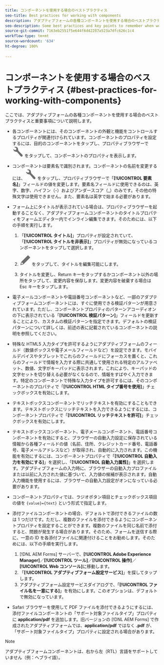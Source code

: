 ```yaml
---
title: コンポーネントを使用する場合のベストプラクティス
seo-title: Best practices for working with components
description: アダプティブフォームの各種コンポーネントを使用する場合のベストプラクティスと重要事項
seo-description: Some best practices and key points to remember when working with Adaptive Form components
source-git-commit: 7163eb2551f5e644f6d42287a523a7dfc626c1c4
workflow-type: tm+mt
source-wordcount: '634'
ht-degree: 100%

---
```



# コンポーネントを使用する場合のベストプラクティス {#best-practices-for-working-with-components}

ここでは、アダプティブフォームの各種コンポーネントを使用する場合のベストプラクティスと重要事項について説明します。

* 各コンポーネントには、そのコンポーネントの外観と機能をコントロールするプロパティが関連付けられています。コンポーネントのプロパティを設定するには、目的のコンポーネントをタップし、プロパティブラウザーで ![プロパティ](assets/Smock_Wrench_18_N.svg) をタップして、コンポーネントのプロパティを表示します。
* コンポーネントは要素名で識別されます。コンポーネントの名前を変更するには、![プロパティ](assets/Smock_Wrench_18_N.svg) をタップし、プロパティブラウザーで「**[!UICONTROL 要素名]**」フィールドの値を変更します。要素名フィールドに使用できるのは、英字、数字、ハイフン（-）およびアンダースコア（_）のみです。その他の特殊文字は使用できません。また、要素名は英字で始まる必要があります。

* フォーム上にタイトルが表示されている場合は、プロパティブラウザーを起動することなく、アダプティブフォームコンポーネントのタイトルプロパティをフォームエディター内でインライン編集できます。そのためには、以下の手順を実行します。

   1. 「**[!UICONTROL タイトル]**」プロパティが設定されていて、「**[!UICONTROL タイトルを非表示]**」プロパティが無効になっているコンポーネントをタップして選択します。

   1. ![編集アイコン](assets/Smock_Edit_18_N.svg) をタップして、タイトルを編集可能にします。

   1. タイトルを変更し、Return キーをタップするかコンポーネント以外の場所をタップして、変更内容を保存します。変更内容を破棄する場合は Esc キーをタップします。

* 電子メールコンポーネントや電話番号コンポーネントなど、一部のアダプティブフォームコンポーネントには、すぐに使用できる検証パターンが用意されています。ただし、コンポーネントプロパティのパターンアコーディオンの下に表示されている「**[!UICONTROL 検証パターン]**」フィールドを更新することにより、カスタムの検証パターンを指定できます。デフォルトの検証パターンについて詳しくは、前述の表に記載されているコンポーネントの説明を参照してください。

* 特殊な HTML5 入力タイプを許可するようにアダプティブフォームのフィールド（数値ボックスや電子メールフィールドなど）を設定できます。モバイルデバイスやタブレットでこれらのフィールドにフォーカスを置くと、これらのフィールドで情報を入力する際に共通して使用される特定のアルファベット、数値、文字がキーパッドに表示されます。これにより、キーパッドの文字セットを切り替える必要がなくなるので、情報をすばやく入力できます。特定のコンポーネントで特殊な入力タイプを許可するには、そのコンポーネントのプロパティで「**[!UICONTROL HTML タイプ番号を使用]**」チェックボックスを有効にします。

* テキストボックスコンポーネントでリッチテキストを有効にすることもできます。テキストボックスにリッチテキストを入力できるようにするには、コンポーネントプロパティで「**[!UICONTROL リッチテキストを許可]**」チェックボックスを有効にします。

* テキストボックスコンポーネント、電子メールコンポーネント、電話番号コンポーネントを有効にすると、ブラウザーの自動入力設定に保存されている情報から各種フィールドの値（名前、住所、クレジットカード番号、電話番号、電子メールアドレスなど）が取得され、自動的に入力されます。この機能を有効にするには、コンポーネントプロパティで「**[!UICONTROL 自動入力を有効にする]**」を選択し、「**[!UICONTROL 自動入力属性]**」を選択します。アダプティブフォームの入力時に、ブラウザーの自動入力プロファイルまたは以前に入力された値に基づいて、入力値の候補が表示されます。自動入力機能を使用するには、ブラウザーの自動入力設定がオンになっている必要があります。

* コンポーネントプロパティでは、ラジオボタン項目とチェックボックス項目の値を `{value}={text}` という形式で指定します。
* 添付ファイルコンポーネントの場合、デフォルトで添付できるファイルの数は 1 つだけです。ただし、複数のファイルを添付できるようにコンポーネントプロパティを設定することができます。複数のファイルを同じ名前で添付すると、問題が発生する場合があります。そのため、フォームを送信する際に、一意の ID を各添付ファイルに関連付けることをお勧めします。そのためには、以下の手順を実行します。

   1. [!DNL AEM Forms] サーバーで、**[!UICONTROL Adobe Experience Manager]**／**[!UICONTROL ツール]**／**[!UICONTROL 操作]**／**[!UICONTROL Web コンソール]**&#x200B;に移動します。
   1. 「**[!UICONTROL アダプティブフォーム設定サービス]**」を探してタップします。
   1. アダプティブフォーム設定サービスダイアログで、「**[!UICONTROL ファイル名を一意にする]**」を有効にします。このオプションは、デフォルトで無効になっています。

* Safari ブラウザーを使用して PDF ファイルを添付できるようにするには、添付ファイルコンポーネントの「サポート対象ファイルタイプ」プロパティに **application/pdf** を追加します。旧バージョンの [!DNL AEM Forms] で作成されたアダプティブフォームでは、**application/pdf** ではなく **.pdf** が、「サポート対象ファイルタイプ」プロパティに設定される場合があります。

>[!NOTE]
>
>アダプティブフォームコンポーネントは、右から左（RTL）言語をサポートしていません（例：ヘブライ語）。